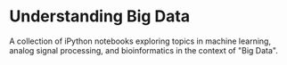 # Understanding Big Data

A collection of iPython notebooks exploring topics in machine learning, analog signal processing, and bioinformatics in the context of "Big Data".
